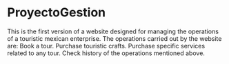 # ProyectoGestion
This is the first version of a website designed for managing the operations of a touristic mexican enterprise.
The operations carried out by the website are:
Book a tour.
Purchase touristic crafts.
Purchase specific services related to any tour.
Check history of the operations mentioned above.
